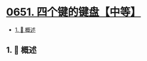 # [0651. 四个键的键盘【中等】](https://github.com/Tdahuyou/TNotes.leetcode/tree/main/notes/0651.%20%E5%9B%9B%E4%B8%AA%E9%94%AE%E7%9A%84%E9%94%AE%E7%9B%98%E3%80%90%E4%B8%AD%E7%AD%89%E3%80%91)

<!-- region:toc -->

- [1. 📝 概述](#1--概述)

<!-- endregion:toc -->

## 1. 📝 概述
